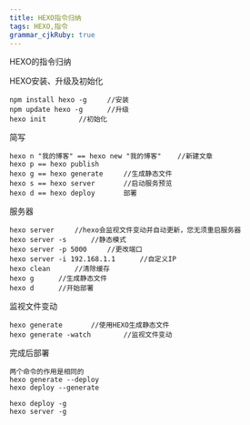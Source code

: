 ```yaml
---
title: HEXO指令归纳
tags: HEXO,指令
grammar_cjkRuby: true
---
```



HEXO的指令归纳

HEXO安装、升级及初始化

``` stylus
npm install hexo -g     //安装
npm update hexo -g      //升级
hexo init        //初始化
```

简写

``` stylus
hexo n "我的博客" == hexo new "我的博客"    //新建文章
hexo p == hexo publish
hexo g == hexo generate     //生成静态文件
hexo s == hexo server       //启动服务预览
hexo d == hexo deploy       部署
```

服务器

``` stylus
hexo server     //hexo会监视文件变动并自动更新，您无须重启服务器
hexo server -s      //静态模式
hexo server -p 5000     //更改端口
hexo server -i 192.168.1.1      //自定义IP
hexo clean      //清除缓存
hexo g      //生成静态文件
hexo d      //开始部署
```

监视文件变动

``` stylus
hexo generate       //使用HEXO生成静态文件
hexo generate -watch        //监视文件变动
```

完成后部署

``` stylus
两个命令的作用是相同的
hexo generate --deploy
hexo deploy --generate
```

``` stylus
hexo deploy -g
hexo server -g
```









